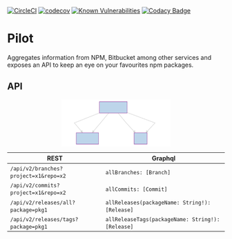 [![CircleCI](https://circleci.com/gh/singuerinc/pilot/tree/master.svg?style=svg)](https://circleci.com/gh/singuerinc/pilot/tree/master) [![codecov](https://codecov.io/gh/singuerinc/pilot/branch/master/graph/badge.svg)](https://codecov.io/gh/singuerinc/pilot) [![Known Vulnerabilities](https://snyk.io/test/github/singuerinc/pilot/badge.svg)](https://snyk.io/test/github/singuerinc/pilot) [![Codacy Badge](https://api.codacy.com/project/badge/Grade/4edfb51bc7584da8b1787274b1ba70e5)](https://www.codacy.com/app/nahuel.scotti/pilot)

# Pilot

Aggregates information from NPM, Bitbucket among other services and exposes an API to keep an eye on your favourites npm packages.

## API

<div style="display: flex; justify-items: center;">
  <img width="50%" src="./docs/api.svg" style="margin: 0 auto;" />
</div>

| REST                                  | Graphql                                           |
| ------------------------------------- | ------------------------------------------------- |
| `/api/v2/branches?project=x1&repo=x2` | `allBranches: [Branch]`                           |
| `/api/v2/commits?project=x1&repo=x2`  | `allCommits: [Commit]`                            |
| `/api/v2/releases/all?package=pkg1`   | `allReleases(packageName: String!): [Release]`    |
| `/api/v2/releases/tags?package=pkg1`  | `allReleaseTags(packageName: String!): [Release]` |
